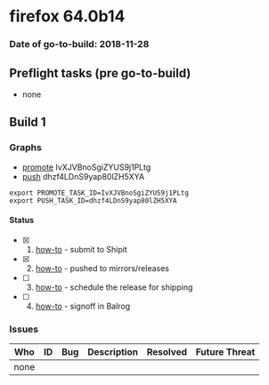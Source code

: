 # firefox 64.0b14

### Date of go-to-build: 2018-11-28

## Preflight tasks (pre go-to-build)
- none

## Build 1  

### Graphs
* [promote](https://tools.taskcluster.net/push-inspector/#/IvXJVBnoSgiZYUS9j1PLtg) IvXJVBnoSgiZYUS9j1PLtg
* [push](https://tools.taskcluster.net/push-inspector/#/dhzf4LDnS9yap80lZH5XYA) dhzf4LDnS9yap80lZH5XYA
```
export PROMOTE_TASK_ID=IvXJVBnoSgiZYUS9j1PLtg
export PUSH_TASK_ID=dhzf4LDnS9yap80lZH5XYA
```


#### Status
- [x] 1.  [how-to](https://wiki.mozilla.org/Release:Release_Automation_on_Mercurial:Starting_a_Release#Submit_to_Ship_It)  - submit to Shipit
- [x] 2.  [how-to](https://github.com/mozilla-releng/releasewarrior-2.0/blob/master/docs/release-promotion/desktop/howto.md#push-artifacts-to-releases-directory)  - pushed to mirrors/releases
- [ ] 3.  [how-to](https://github.com/mozilla-releng/releasewarrior-2.0/blob/master/docs/release-promotion/desktop/howto.md#ship-the-release)  - schedule the release for shipping
- [ ] 4.  [how-to](https://github.com/mozilla-releng/releasewarrior-2.0/blob/master/docs/release-promotion/desktop/howto.md#obtain-sign-offs-for-changes)  - signoff in Balrog

### Issues
| Who                 | ID               | Bug                                                                 | Description                | Resolved                | Future Threat                |
| ------------------- | ---------------- | ------------------------------------------------------------------- | -------------------------- | ----------------------- | ---------------------------- |
| none | | | | | |

